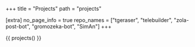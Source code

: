 +++
title = "Projects"
path = "projects"

[extra]
no_page_info = true
repo_names = ["tgeraser", "telebuilder", "zola-post-bot", "gromozeka-bot", "SimAn"]
+++

{{ projects() }}
